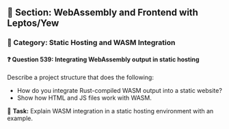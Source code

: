 ## 📘 Section: WebAssembly and Frontend with Leptos/Yew
### 🔹 Category: Static Hosting and WASM Integration
#### ❓ Question 539: Integrating WebAssembly output in static hosting

Describe a project structure that does the following:

- How do you integrate Rust-compiled WASM output into a static website?
- Show how HTML and JS files work with WASM.

🔧 **Task:** Explain WASM integration in a static hosting environment with an example.
